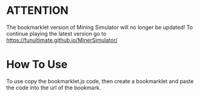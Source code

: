 # ATTENTION
The bookmarklet version of Mining Simulator will no longer be updated! To continue playing the latest version go to https://funultimate.github.io/MinerSimulator/

# How To Use
To use copy the bookmarklet.js code, then create a bookmarklet and paste the code into the url of the bookmark.
